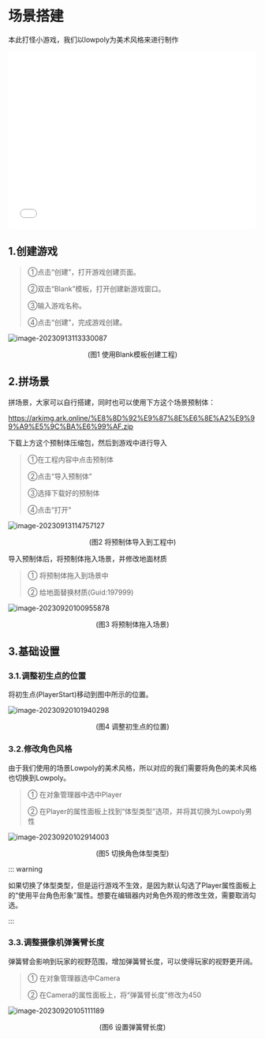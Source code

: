 # 场景搭建

本此打怪小游戏，我们以lowpoly为美术风格来进行制作

<iframe sandbox="allow-scripts allow-downloads allow-same-origin allow-popups allow-presentation allow-forms" frameborder="0" draggable="false" allowfullscreen="" allow="encrypted-media;" referrerpolicy="" aha-samesite="" class="iframe-loaded" src="//player.bilibili.com/player.html?aid=277786891&bvid=BV18c411f7vj&cid=1316718260&p=1&autoplay=0" style="border-radius: 7px; width: 100%; height: 360px;"></iframe>

## 1.创建游戏

> ①点击“创建”，打开游戏创建页面。
>
> ②双击“Blank”模板，打开创建新游戏窗口。
>
> ③输入游戏名称。
>
> ④点击“创建”，完成游戏创建。

![image-20230913113330087](https://arkimg.ark.online/image-20230913113330087.png)

<center>(图1 使用Blank模板创建工程)</center>

## 2.拼场景

拼场景，大家可以自行搭建，同时也可以使用下方这个场景预制体：

https://arkimg.ark.online/%E8%8D%92%E9%87%8E%E6%8E%A2%E9%99%A9%E5%9C%BA%E6%99%AF.zip

下载上方这个预制体压缩包，然后到游戏中进行导入

> ①在工程内容中点击预制体
>
> ②点击“导入预制体”
>
> ③选择下载好的预制体
>
> ④点击“打开”

![image-20230913114757127](https://arkimg.ark.online/image-20230913114757127.png)

<center>(图2 将预制体导入到工程中)</center>

导入预制体后，将预制体拖入场景，并修改地面材质

> ① 将预制体拖入到场景中
>
> ② 给地面替换材质(Guid:197999)

![image-20230920100955878](https://arkimg.ark.online/image-20230920100955878.webp)

<center>(图3 将预制体拖入场景)</center>

## 3.基础设置

### 3.1.调整初生点的位置

将初生点(PlayerStart)移动到图中所示的位置。

![image-20230920101940298](https://arkimg.ark.online/image-20230920101940298.webp)

<center>(图4 调整初生点的位置)</center>

### 3.2.修改角色风格

由于我们使用的场景Lowpoly的美术风格，所以对应的我们需要将角色的美术风格也切换到Lowpoly。

> ① 在对象管理器中选中Player
>
> ② 在Player的属性面板上找到“体型类型”选项，并将其切换为Lowpoly男性

![image-20230920102914003](https://arkimg.ark.online/image-20230920102914003.webp)

<center>(图5 切换角色体型类型)</center>

::: warning 

如果切换了体型类型，但是运行游戏不生效，是因为默认勾选了Player属性面板上的“使用平台角色形象”属性。想要在编辑器内对角色外观的修改生效，需要取消勾选。

:::

### 3.3.调整摄像机弹簧臂长度

弹簧臂会影响到玩家的视野范围，增加弹簧臂长度，可以使得玩家的视野更开阔。

> ① 在对象管理器选中Camera
>
> ② 在Camera的属性面板上，将“弹簧臂长度”修改为450

![image-20230920105111189](https://arkimg.ark.online/image-20230920105111189.webp)

<center>(图6 设置弹簧臂长度)</center>